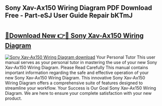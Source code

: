 ## Sony Xav-Ax150 Wiring Diagram PDF Download Free - Part-eSJ User Guide Repair bKTmJ

# <h2><a href="http://dfqqy3.blite.top/?on=Sony+Xav-Ax150+Wiring+Diagram">🔗Download New 👉🔴 Sony Xav-Ax150 Wiring Diagram</a></h2>

[![Sony Xav-Ax150 Wiring Diagram download](https://i.imgur.com/lujVjoI.png)](http://dfqqy3.blite.top/?on=Sony+Xav-Ax150+Wiring+Diagram)
Your Personal Tutor This user manual serves as your personal tutor in mastering the use of your new Sony Xav-Ax150 Wiring Diagram. Please Read Carefully This manual contains important information regarding the safe and effective operation of your new Sony Xav-Ax150 Wiring Diagram. This innovative Sony Xav-Ax150 Wiring Diagram offers a comprehensive suite of features designed to streamline your workflow. Your Success is Our Goal Sony Xav-Ax150 Wiring Diagram. We are here to ensure your complete satisfaction with your new product.
